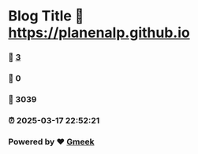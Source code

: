 # Blog Title :link: https://planenalp.github.io 
### :page_facing_up: [3](https://planenalp.github.io/tag.html) 
### :speech_balloon: 0 
### :hibiscus: 3039 
### :alarm_clock: 2025-03-17 22:52:21 
### Powered by :heart: [Gmeek](https://github.com/Meekdai/Gmeek)
